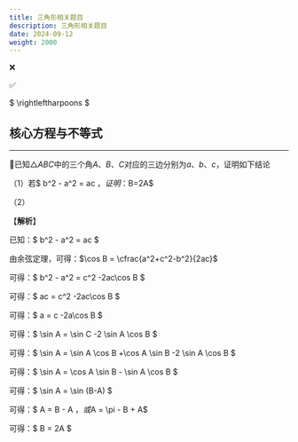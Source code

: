 ```yaml
---
title: 三角形相关题目
description: 三角形相关题目
date: 2024-09-12
weight: 2000
---
```


<style>
th, td {
  border: 1px solid rgb(190, 190, 190);
}
</style>

&#10060;

&#9989;

$ \rightleftharpoons $


## 核心方程与不等式




---

&#128311;已知$\triangle ABC$中的三个角$A、B、C$对应的三边分别为$a、b、c$，证明如下结论

（1）若$ b^2 - a^2 = ac $，证明：$B=2A$

（2）


【**解析**】

已知：$ b^2 - a^2 = ac $

由余弦定理，可得：$\cos B = \cfrac{a^2+c^2-b^2}{2ac}$

可得：$ b^2 - a^2 = c^2 -2ac\cos B $

可得：$ ac = c^2 -2ac\cos B $

可得：$ a = c -2a\cos B $

可得：$ \sin A = \sin C -2 \sin A \cos B $


可得：$ \sin A = \sin A \cos B +\cos A \sin B -2 \sin A \cos B $

可得：$ \sin A = \cos A \sin B - \sin A \cos B $

可得：$ \sin A = \sin (B-A) $

可得：$  A = B - A $，或$A = \pi -  B + A$

可得：$  B = 2A $






